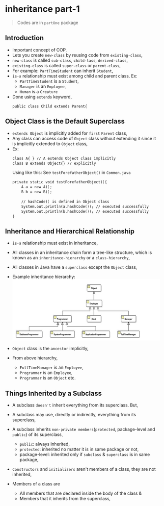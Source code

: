 

# inheritance part-1

> Codes are in `partOne` package


## Introduction
- Important concept of OOP,
- Lets you create `new-class` by reusing code from `existing-class`,
- `new-class` is called `sub-class`, `child-lass`, `derived-class`,
- `existing-class` is called `super-class` or `parent-class`,
- For example: `PartTimeStudent` can inherit `Student`,
- `is-a` relationship must exist among child and parent class. Ex:
  - `PartTimeStudent` is a `Student`,
  - `Manager` is an `Employee`,
  - `Human` is a `Creature`
- Done using `extends` keyword,
    ```
    public class Child extends Parent{
    ```

## Object Class is the Default Superclass
- `extends Object` is implicitly added for `first` `Parent` class,
- Any class can access code of `Object` class without extending it since it is implicitly extended to `Object` class,
- Ex:
    ```
    class A{ } // A extends Object class implicitly
    class B extends Object{} // explicitly
    ```
  Using like this: See `testForefatherObject()` in `Common.java`
    ```
    private static void testForefatherObject(){
        A a = new A();
        B b = new B();
    
        // hashCode() is defined in Object class
        System.out.println(a.hashCode()); // executed successfully
        System.out.println(b.hashCode()); // executed successfully
    }
    ```

## Inheritance and Hierarchical Relationship
- `is-a` relationship must exist in inheritance,
- All classes in an inheritance chain form a tree-like structure, which is known as an `inheritance-hierarchy` or a `class-hierarchy`,
- All classes in Java have a `superclass` except the `Object` class,
- Example inheritance hierarchy:
  <img src="files/inheritance_hierarchy.jpg" height="200px">

- `Object` class is the `ancestor` implicitly,
- From above hierarchy,
  - `FullTimeManager` is an `Employee`,
  - `Programmar` is an `Employee`,
  - `Programmar` is an `Object` etc.


## Things Inherited by a Subclass
- A subclass `doesn't` inherit everything from its superclass. But,
- A subclass may use, directly or indirectly, everything from its superclass,
- A subclass inherits `non-private members`(`protected`, package-level and `public`) of its superclass,
  - `public`: always inherited,
  - `protected`: inherited no matter it is in same package or not,
  - package-level: inherited only if `subclass` & `superclass` is in same package,

- `Constructors` and `initializers` aren't members of a class, they are not inherited,
- Members of a class are 
  - All members that are declared inside the body of the class & 
  - Members that it inherits from the superclass,

